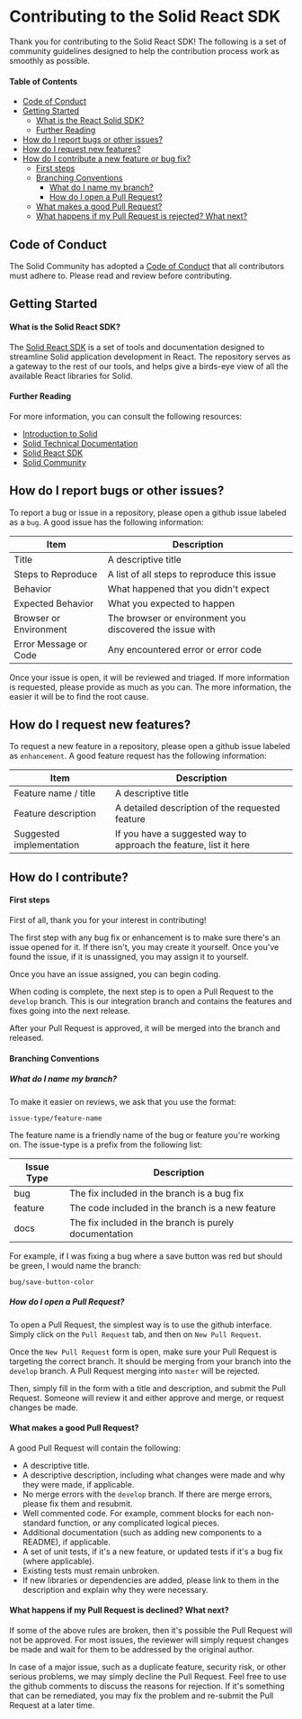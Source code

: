 # Contributing to the Solid React SDK

Thank you for contributing to the Solid React SDK! The following is a set of community guidelines designed to help the contribution process work as smoothly as possible.

#### Table of Contents
  - [Code of Conduct](#code-of-conduct)
  - [Getting Started](#getting-started)
    - [What is the React Solid SDK?](#what-is-the-solid-react-sdk)
    - [Further Reading](#further-reading)
  - [How do I report bugs or other issues?](#how-do-i-report-bugs-or-other-issues)
  - [How do I request new features?](#how-do-i-request-new-features)
  - [How do I contribute a new feature or bug fix?](#how-do-i-contribute)
    - [First steps](#first-steps)
    - [Branching Conventions](#branching-conventions)
      - [What do I name my branch?](#what-do-i-name-my-branch)
      - [How do I open a Pull Request?](#how-do-i-open-a-pull-request)
    - [What makes a good Pull Request?](#what-makes-a-good-pull-request)
    - [What happens if my Pull Request is rejected? What next?](#what-happens-if-my-pull-request-is-declined-what-next)
    

  ## Code of Conduct
  The Solid Community has adopted a [Code of Conduct](https://github.com/solid/community/blob/master/code-of-conduct.md) that all contributors must adhere to. Please read and review before contributing.

  ## Getting Started

  #### What is the Solid React SDK?
  The [Solid React SDK](https://github.com/Inrupt-inc/solid-react-sdk) is a set of tools and documentation designed to streamline Solid application development in React. The repository serves as a gateway to the rest of our tools, and helps give a birds-eye view of all the available React libraries for Solid.


  #### Further Reading
  For more information, you can consult the following resources:
  * [Introduction to Solid](https://solid.inrupt.com/how-it-works)
  * [Solid Technical Documentation](https://solid.inrupt.com/docs/getting-started)
  * [Solid React SDK](https://github.com/Inrupt-inc/solid-react-sdk)
  * [Solid Community](https://github.com/solid/community)


  ## How do I report bugs or other issues?
  To report a bug or issue in a repository, please open a github issue labeled as a `bug`. A good issue has the following information:

  | Item                    | Description                                               |
  | -----------             | -----------                                               |
  | Title                   | A descriptive title                                       |
  | Steps to Reproduce      | A list of all steps to reproduce this issue               |
  | Behavior                | What happened that you didn't expect                      |
  | Expected Behavior       | What you expected to happen                               |
  | Browser or Environment  | The browser or environment you discovered the issue with  |
  | Error Message or Code   | Any encountered error or error code                       |

  Once your issue is open, it will be reviewed and triaged. If more information is requested, please provide as much as you can. The more information, the easier it will be to find the root cause.

  ## How do I request new features?
  To request a new feature in a repository, please open a github issue labeled as `enhancement`. A good feature request has the following information:

  | Item                        | Description                                                       |
  | -------------               | ---------------                                                   |
  | Feature name / title        | A descriptive title                                               |
  | Feature description         | A detailed description of the requested feature                   |
  | Suggested implementation    | If you have a suggested way to approach the feature, list it here |

  ## How do I contribute?

  #### First steps
  First of all, thank you for your interest in contributing!

  The first step with any bug fix or enhancement is to make sure there's an issue opened for it. If there isn't, you may create it yourself. Once you've found the issue, if it is unassigned, you may assign it to yourself.

  Once you have an issue assigned, you can begin coding.

  When coding is complete, the next step is to open a Pull Request to the `develop` branch. This is our integration branch and contains the features and fixes going into the next release.

  After your Pull Request is approved, it will be merged into the branch and released.    

  #### Branching Conventions

  ##### What do I name my branch?
  To make it easier on reviews, we ask that you use the format:

  `issue-type/feature-name`

  The feature name is a friendly name of the bug or feature you're working on. The issue-type is a prefix from the following list:

  | Issue Type          | Description                                               |
  | -----------         | --------------                                            |
  | bug                 | The fix included in the branch is a bug fix               |
  | feature             | The code included in the branch is a new feature          |
  | docs                | The fix included in the branch is purely documentation    |

  For example, if I was fixing a bug where a save button was red but should be green, I would name the branch:

  `bug/save-button-color`

  ##### How do I open a Pull Request?
  To open a Pull Request, the simplest way is to use the github interface. Simply click on the `Pull Request` tab, and then on `New Pull Request`.

  Once the `New Pull Request` form is open, make sure your Pull Request is targeting the correct branch. It should be merging from your branch into the `develop` branch. A Pull Request merging into `master` will be rejected.

  Then, simply fill in the form with a title and description, and submit the Pull Request. Someone will review it and either approve and merge, or request changes be made.

  #### What makes a good Pull Request?
  A good Pull Request will contain the following:

  * A descriptive title.
  * A descriptive description, including what changes were made and why they were made, if applicable.
  * No merge errors with the `develop` branch. If there are merge errors, please fix them and resubmit.
  * Well commented code. For example, comment blocks for each non-standard function, or any complicated logical pieces.
  * Additional documentation (such as adding new components to a README), if applicable.
  * A set of unit tests, if it's a new feature, or updated tests if it's a bug fix (where applicable).
  * Existing tests must remain unbroken.
  * If new libraries or dependencies are added, please link to them in the description and explain why they were necessary.


  #### What happens if my Pull Request is declined? What next?
  If some of the above rules are broken, then it's possible the Pull Request will not be approved. For most issues, the reviewer will simply request changes be made and wait for them to be addressed by the original author.

  In case of a major issue, such as a duplicate feature, security risk, or other serious problems, we may simply decline the Pull Request. Feel free to use the github comments to discuss the reasons for rejection. If it's something that can be remediated, you may fix the problem and re-submit the Pull Request at a later time.

